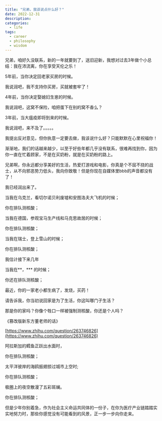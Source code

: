 ```yaml
---
title: "兄弟，我该说点什么好？"
date: 2022-12-31
description: 
categories:
  - life
tags:
  - career
  - philosophy
  - wisdom
---
```



兄弟，咱好久没联系，新的一年就要到了，送旧迎新，我想对过去3年做个小总结：我在沛流离，你在享受天伦之乐！

5年前，当你决定回老家买房的时候。

我说润吧，我不支持你买房，买就被套牢了！

4年前，当你决定娶媳妇生崽的时候。

我说润吧，这窝不保险，咱把蛋下在别的窝不香么？

3年前，当大瘟疫即将到来的时候。

我说润吧，来不及了。。。。。

我提出反对意见，但你执意一定要去做，我该说什么好？只能默默在心里祝福你！

渐渐地，我们的话越来越少，以至于好些年都几乎没有联系，很难再找到你，因为你一直在忙着顾家，不是在买奶粉，就是在买奶粉的路上。

兄弟啊，你永远都分享美好的生活，热爱打游戏和电影，你真是个不屈不挠的战士，从不向邪恶势力低头，我向你致敬！但是你现在自媒体里bbb的声音都没有了！

我已经润出来了。

当我在乌克兰，看切尔诺贝利废墟和安图洛夫大飞机的时候；

你在排队测核酸；

当我在德国，参观宝马生产线和马克思故居的时候；

你在排队测核酸；

当我在瑞士，登上雪山的时候；

你在排队测核酸；

我估计接下来几年

当我在**，*** 的时候；

你还在排队测核酸；

最近，你的一家老小都生病了，发烧，买药！

请告诉我，你当初说回家是为了生活，你这叫哪门子生活？

那是你的家吗？你像个牲口一样被强制测核酸，你还是个人吗？

《篡改版新东方董老师的话》

[https://www.zhihu.com/question/263746826](https://www.zhihu.com/question/263746826)

阿拉斯加的鳕鱼正跃出水面时，

你在排队测核酸；

太平洋彼岸的海鸥振翅掠过城市上空时;

你在排队测核酸；

极圈上的夜空散漫了五彩斑斓。

你在排队测核酸；

但是少年你别着急，作为社会主义命运共同体的一份子，在你为医疗产业链踏踏实实地努力时，那些你感觉没有可能看到的风景，正一步一步向你走来。